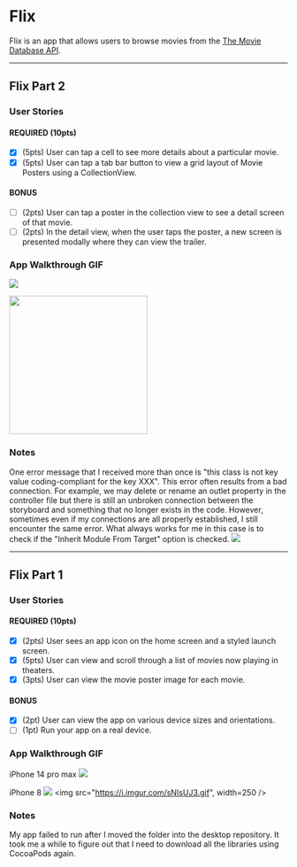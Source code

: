 # Flix

Flix is an app that allows users to browse movies from the [The Movie Database API](http://docs.themoviedb.apiary.io/#).

---
## Flix Part 2

### User Stories

#### REQUIRED (10pts)
- [x] (5pts) User can tap a cell to see more details about a particular movie.
- [x] (5pts) User can tap a tab bar button to view a grid layout of Movie Posters using a CollectionView.

#### BONUS
- [ ] (2pts) User can tap a poster in the collection view to see a detail screen of that movie.
- [ ] (2pts) In the detail view, when the user taps the poster, a new screen is presented modally where they can view the trailer.

### App Walkthrough GIF

![](https://i.imgur.com/NAniWD1.gif)

<img src="https://i.imgur.com/NAniWD1.gif" width=250><br>

### Notes
One error message that I received more than once is "this class is not key value coding-compliant for the key XXX". This error often results from a bad connection. For example, we may delete or rename an outlet property in the controller file but there is still an unbroken connection between the storyboard and something that no longer exists in the code. However, sometimes even if my connections are all properly established, I still encounter the same error. What always works for me in this case is to check if the "Inherit Module From Target" option is checked. 
![](https://i.imgur.com/NAniWD1.gif)

---

## Flix Part 1

### User Stories

#### REQUIRED (10pts)
- [x] (2pts) User sees an app icon on the home screen and a styled launch screen.
- [x] (5pts) User can view and scroll through a list of movies now playing in theaters.
- [x] (3pts) User can view the movie poster image for each movie.

#### BONUS
- [x] (2pt) User can view the app on various device sizes and orientations.
- [ ] (1pt) Run your app on a real device.

### App Walkthrough GIF

iPhone 14 pro max 
![](https://i.imgur.com/erO0bro.gif)

iPhone 8 
![](https://i.imgur.com/sNIsUJ3.gif)
<img src="https://i.imgur.com/sNIsUJ3.gif", width=250 />


### Notes
My app failed to run after I moved the folder into the desktop repository. It took me a while to figure out that I need to download all the libraries using CocoaPods again.
